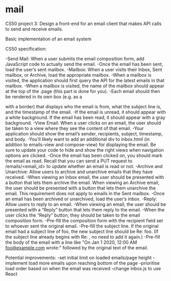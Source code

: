 # mail
CS50 project 3: Design a front-end for an email client that makes API calls to send and receive emails.

Basic implementation of an email system

CS50 specification:

-Send Mail: When a user submits the email composition form, add JavaScript code to actually send the email.
    -Once the email has been sent, load the user’s sent mailbox.
-Mailbox: When a user visits their Inbox, Sent mailbox, or Archive, load the appropriate mailbox.
    -When a mailbox is visited, the application should first query the API for the latest emails in that mailbox.
    -When a mailbox is visited, the name of the mailbox should appear at the top of the .page (this part is done for you).
    -Each email should then be rendered in its own box (e.g. as a <div> with a border) that displays who the email is from, what the subject line is, and the timestamp of the email.
    -If the email is unread, it should appear with a white background. If the email has been read, it should appear with a gray background.
-View Email: When a user clicks on an email, the user should be taken to a view where they see the content of that email.
    -Your application should show the email’s sender, recipients, subject, timestamp, and body.
    -You’ll likely want to add an additional div to inbox.html (in addition to emails-view and compose-view) for displaying the email. Be sure to update your code to hide and show the right views when navigation options are clicked.
    -Once the email has been clicked on, you should mark the email as read. Recall that you can send a PUT request to /emails/<email_id> to update whether an email is read or not.
-Archive and Unarchive: Allow users to archive and unarchive emails that they have received.
    -When viewing an Inbox email, the user should be presented with a button that lets them archive the email. When viewing an Archive email, the user should be presented with a button that lets them unarchive the email. This requirement does not apply to emails in the Sent mailbox.
    -Once an email has been archived or unarchived, load the user’s inbox.
-Reply: Allow users to reply to an email.
    -When viewing an email, the user should be presented with a “Reply” button that lets them reply to the email.
    -When the user clicks the “Reply” button, they should be taken to the email composition form.
    -Pre-fill the composition form with the recipient field set to whoever sent the original email.
    -Pre-fill the subject line. If the original email had a subject line of foo, the new subject line should be Re: foo. (If the subject line already begins with Re: , no need to add it again.)
    -Pre-fill the body of the email with a line like "On Jan 1 2020, 12:00 AM foo@example.com wrote:" followed by the original text of the email.


Potential improvements:
-set initial limit on loaded emails/page height
-implement load more emails upon reaching bottom of the page
-prioritise load order based on when the email was received
-change inbox.js to use React